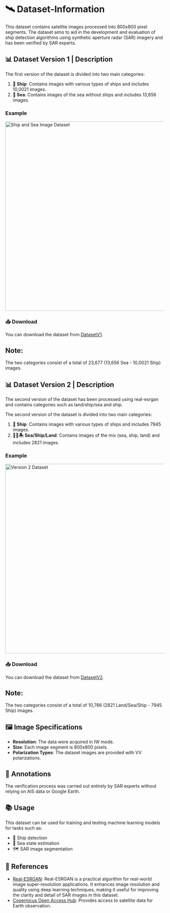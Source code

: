 # 🛰️ Dataset-Information

This dataset contains satellite images processed into 800x800 pixel segments. The dataset aims to aid in the development and evaluation of ship detection algorithms using synthetic aperture radar (SAR) imagery and has been verified by SAR experts.

## 📊 Dataset Version 1 | Description

The first version of the dataset is divided into two main categories:

1. **🚢 Ship**: Contains images with various types of ships and includes 10,0021 images.
2. **🌊 Sea**: Contains images of the sea without ships and includes 13,656 images.

### Example
<img src="https://github.com/user-attachments/assets/35bd9d26-ff40-493e-a556-dfefe597a971" alt="Ship and Sea Image Dataset" width="600">

### 📥 Download
You can download the dataset from [DatasetV1](https://drive.google.com/drive/folders/13v51flw7uivqM5h30_bQFW0PUyTV7zsF?usp=drive_link).

## Note: 
The two categories consist of a total of 23,677 (13,656 Sea - 10,0021 Ship) images.

## 📊 Dataset Version 2 | Description

The second version of the dataset has been processed using real-esrgan and contains categories such as land/ship/sea and ship.

The second version of the dataset is divided into two main categories:

1. **🚢 Ship**: Contains images with various types of ships and includes 7945 images.
2. **🌊🚢🏝️ Sea/Ship/Land**: Contains images of the mix (sea, ship, land) and includes 2821 images.

### Example
<img src="https://github.com/user-attachments/assets/6e934c9b-fe39-41c5-ab2f-231529682ced" alt="Version 2 Dataset" width="600">

### 📥 Download
You can download the dataset from [DatasetV2](https://drive.google.com/drive/folders/1uQnPQgt_6ruTGXE-U9jYuxEvraHLb0f8?usp=drive_link).

## Note:  
The two categories consist of a total of 10,766 (2821 Land/Sea/Ship - 7945 Ship) images.

## 🖼️ Image Specifications

- **Resolution**: The data were acquired in IW mode.
- **Size**: Each image segment is 800x800 pixels.
- **Polarization Types**: The dataset images are provided with VV polarizations.

## 📝 Annotations

The verification process was carried out entirely by SAR experts without relying on AIS data or Google Earth.

## 📚 Usage

This dataset can be used for training and testing machine learning models for tasks such as:

- 🚢 Ship detection
- 🌊 Sea state estimation
- 🗺️ SAR image segmentation

## 🔗 References

- [Real-ESRGAN](https://github.com/xinntao/Real-ESRGAN): Real-ESRGAN is a practical algorithm for real-world image super-resolution applications. It enhances image resolution and quality using deep learning techniques, making it useful for improving the clarity and detail of SAR images in this dataset.
- [Copernicus Open Access Hub](https://browser.dataspace.copernicus.eu/?zoom=7&lat=45.83645&lng=10.74463&demSource3D=%22MAPZEN%22&cloudCoverage=30&dateMode=SINGLE): Provides access to satellite data for Earth observation.

